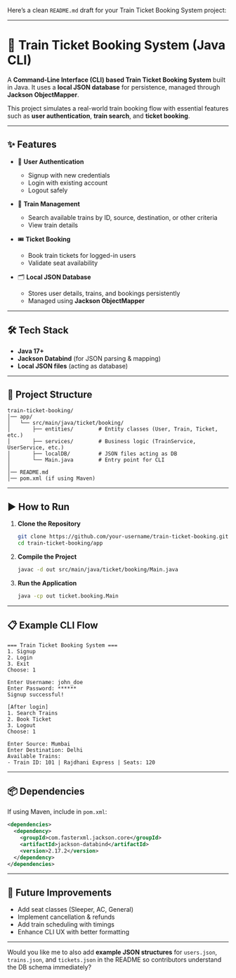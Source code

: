 Here’s a clean `README.md` draft for your Train Ticket Booking System project:

---

# 🚆 Train Ticket Booking System (Java CLI)

A **Command-Line Interface (CLI) based Train Ticket Booking System** built in Java.
It uses a **local JSON database** for persistence, managed through **Jackson ObjectMapper**.

This project simulates a real-world train booking flow with essential features such as **user authentication**, **train search**, and **ticket booking**.

---

## ✨ Features

* 🔑 **User Authentication**

  * Signup with new credentials
  * Login with existing account
  * Logout safely

* 🚉 **Train Management**

  * Search available trains by ID, source, destination, or other criteria
  * View train details

* 🎟 **Ticket Booking**

  * Book train tickets for logged-in users
  * Validate seat availability

* 🗂 **Local JSON Database**

  * Stores user details, trains, and bookings persistently
  * Managed using **Jackson ObjectMapper**

---

## 🛠 Tech Stack

* **Java 17+**
* **Jackson Databind** (for JSON parsing & mapping)
* **Local JSON files** (acting as database)

---

## 📂 Project Structure

```
train-ticket-booking/
│── app/
│   └── src/main/java/ticket/booking/
│       ├── entities/        # Entity classes (User, Train, Ticket, etc.)
│       ├── services/        # Business logic (TrainService, UserService, etc.)
│       ├── localDB/         # JSON files acting as DB
│       └── Main.java        # Entry point for CLI
│
│── README.md
│── pom.xml (if using Maven)
```

---

## ▶️ How to Run

1. **Clone the Repository**

   ```bash
   git clone https://github.com/your-username/train-ticket-booking.git
   cd train-ticket-booking/app
   ```

2. **Compile the Project**

   ```bash
   javac -d out src/main/java/ticket/booking/Main.java
   ```

3. **Run the Application**

   ```bash
   java -cp out ticket.booking.Main
   ```

---

## 📋 Example CLI Flow

```
=== Train Ticket Booking System ===
1. Signup
2. Login
3. Exit
Choose: 1

Enter Username: john_doe
Enter Password: ******
Signup successful!

[After login]
1. Search Trains
2. Book Ticket
3. Logout
Choose: 1

Enter Source: Mumbai
Enter Destination: Delhi
Available Trains:
- Train ID: 101 | Rajdhani Express | Seats: 120
```

---

## 📦 Dependencies

If using Maven, include in `pom.xml`:

```xml
<dependencies>
  <dependency>
    <groupId>com.fasterxml.jackson.core</groupId>
    <artifactId>jackson-databind</artifactId>
    <version>2.17.2</version>
  </dependency>
</dependencies>
```

---

## 🚀 Future Improvements

* Add seat classes (Sleeper, AC, General)
* Implement cancellation & refunds
* Add train scheduling with timings
* Enhance CLI UX with better formatting

---

Would you like me to also add **example JSON structures** for `users.json`, `trains.json`, and `tickets.json` in the README so contributors understand the DB schema immediately?
